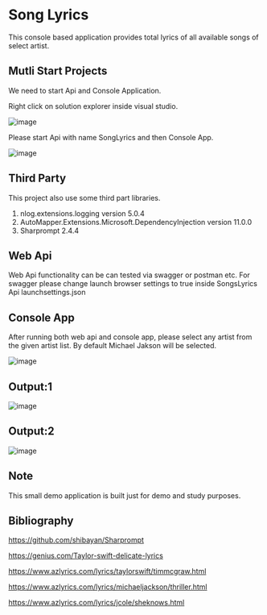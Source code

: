 # Song Lyrics
This console based application provides total lyrics of all available songs of select artist. 

## Mutli Start Projects
We need to start Api and Console Application.

Right click on solution explorer inside visual studio.

![image](https://user-images.githubusercontent.com/113265013/189714141-fdf173aa-8dc5-418a-ab42-032db4007170.png)

Please start Api with name SongLyrics and then Console App.

![image](https://user-images.githubusercontent.com/113265013/189713954-9b29e824-a53b-40ce-83fa-3c25837d8c64.png)

## Third Party
This project also use some third part libraries.
1) nlog.extensions.logging version 5.0.4
2) AutoMapper.Extensions.Microsoft.DependencyInjection version 11.0.0
3) Sharprompt 2.4.4

## Web Api 
Web Api functionality can be can tested via swagger or postman etc. For swagger please change launch browser settings to true inside SongsLyrics Api launchsettings.json

## Console App
After running both web api and console app, please select any artist from the given artist list. By default Michael Jakson will be selected.

![image](https://user-images.githubusercontent.com/113265013/189716354-e83c6c6b-a778-4316-ac8a-4977ca2cea8c.png)

## Output:1 
![image](https://user-images.githubusercontent.com/113265013/189716665-2c4fbd73-1773-4c28-bf29-b5f81f0b8ed8.png)

## Output:2
![image](https://user-images.githubusercontent.com/113265013/189716727-ee25311c-0825-4b30-884e-bd153de29f44.png)

## Note
This small demo application is built just for demo and study purposes.

## Bibliography
https://github.com/shibayan/Sharprompt

https://genius.com/Taylor-swift-delicate-lyrics

https://www.azlyrics.com/lyrics/taylorswift/timmcgraw.html

https://www.azlyrics.com/lyrics/michaeljackson/thriller.html

https://www.azlyrics.com/lyrics/jcole/sheknows.html

